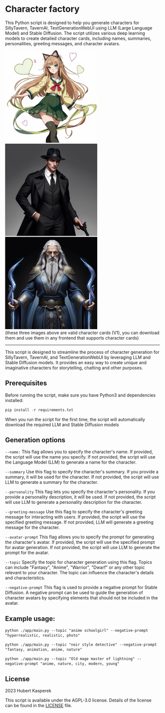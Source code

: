 # Character factory
This Python script is designed to help you generate characters for SillyTavern, TavernAI, TextGenerationWebUI using LLM (Large Language Model) and Stable Diffusion. The script utilizes various deep learning models to create detailed character cards, including names, summaries, personalities, greeting messages, and character avatars.

<div>
  <img src="https://github.com/Hukasx0/character-factory/blob/main/examples/Hinata_Otaishi/Hinata_Otaishi.card.png?raw=true" width="300" height="300" alt="Opis obrazka">
  <img src="https://github.com/Hukasx0/character-factory/blob/main/examples/Raven_Blackwood/Raven_Blackwood.card.png?raw=true" width="300" height="300" alt="Opis obrazka">
  <img src="https://github.com/Hukasx0/character-factory/blob/main/examples/Zephyrion_Stormrider/Zephyrion_Stormrider.card.png?raw=true" width="300" height="300" alt="Opis obrazka">
</div>
(these three images above are valid character cards (V1), you can download them and use them in any frontend that supports character cards)

---

This script is designed to streamline the process of character generation for SillyTavern, TavernAI, and TextGenerationWebUI by leveraging LLM and Stable Diffusion models. It provides an easy way to create unique and imaginative characters for storytelling, chatting and other purposes.

## Prerequisites
Before running the script, make sure you have Python3 and dependencies installed:
```py
pip install -r requirements.txt
```
When you run the script for the first time, the script will automatically download the required LLM and Stable Diffusion models

## Generation options
```--name:``` This flag allows you to specify the character's name. If provided, the script will use the name you specify. If not provided, the script will use the Language Model (LLM) to generate a name for the character.

```--summary``` Use this flag to specify the character's summary. If you provide a summary, it will be used for the character. If not provided, the script will use LLM to generate a summary for the character.

```--personality``` This flag lets you specify the character's personality. If you provide a personality description, it will be used. If not provided, the script will use LLM to generate a personality description for the character.

```--greeting-message``` Use this flag to specify the character's greeting message for interacting with users. If provided, the script will use the specified greeting message. If not provided, LLM will generate a greeting message for the character.

```--avatar-prompt``` This flag allows you to specify the prompt for generating the character's avatar. If provided, the script will use the specified prompt for avatar generation. If not provided, the script will use LLM to generate the prompt for the avatar.

```--topic``` Specify the topic for character generation using this flag. Topics can include "Fantasy", "Anime", "Warrior", "Dwarf" or any other topic relevant to your character. The topic can influence the character's details and characteristics.

```--negative-prompt``` This flag is used to provide a negative prompt for Stable Diffusion. A negative prompt can be used to guide the generation of character avatars by specifying elements that should not be included in the avatar.

## Example usage:
```
python ./app/main.py --topic "anime schoolgirl" --negative-prompt "hyperrealistic, realistic, photo"
```
```
python ./app/main.py --topic "noir style detective" --negative-prompt "fantasy, animation, anime, nature"
```
```
python ./app/main.py --topic "Old mage master of lightning" --negative-prompt "anime, nature, city, modern, young"
```


## License
2023 Hubert Kasperek

This script is available under the AGPL-3.0 license. Details of the license can be found in the [LICENSE](LICENSE) file.
